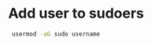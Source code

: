 <!-- TITLE: Sudo -->
<!-- SUBTITLE: A quick summary of Sudo -->

# Add user to sudoers


```sh
 usermod -aG sudo username
```
